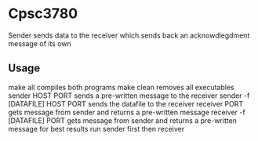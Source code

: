 # Cpsc3780
Sender sends data to the receiver which sends back an acknowdlegdment message of its own
## Usage
make all compiles both programs
make clean removes all executables
sender HOST PORT sends a pre-written message to the receiver
sender -f [DATAFILE] HOST PORT sends the datafile to the receiver
receiver PORT gets message from sender and returns a pre-written message
receiver -f [DATAFILE] PORT gets message from sender and returns a pre-written message
for best results run sender first then receiver
